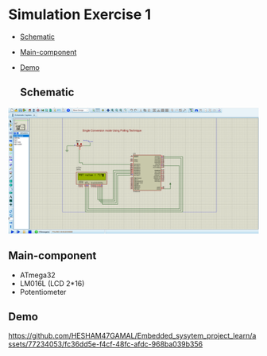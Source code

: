 # Simulation Exercise 1
- [Schematic](#Schematic)
- [Main-component](#Main-component)
- [Demo](#Demo)

  ## Schematic

<img src="https://github.com/HESHAM47GAMAL/Embedded_sysytem_project_learn/blob/main/interface_p2/3.ADC/Proteus_simulation/1.Exercise1/Schematic.png">

  ## Main-component

- ATmega32
- LM016L (LCD 2*16)
- Potentiometer

## Demo

https://github.com/HESHAM47GAMAL/Embedded_sysytem_project_learn/assets/77234053/fc36dd5e-f4cf-48fc-afdc-968ba039b356
 